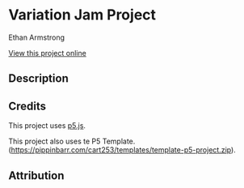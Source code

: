 # Variation Jam Project

Ethan Armstrong

[View this project online](URL_FOR_THE_RUNNING_PROJECT)

## Description

<!-- This description should help the reader understand what the program is, what any controls do, and perhaps what the desired experience it. -->

## Credits

This project uses [p5.js](https://p5js.org).

This project also uses te P5 Template. (https://pippinbarr.com/cart253/templates/template-p5-project.zip).

## Attribution

<!-- The fish images were sourced from the [Creative Commons image "Georgia Aquarium Fish"](https://search.creativecommons.org/photos/96f6f770-eac1-488c-8abb-16bee7bcc874) by Mike Johnston which is licensed with CC BY 2.0. To view a copy of this license, visit https://creativecommons.org/licenses/by/2.0/. -->
